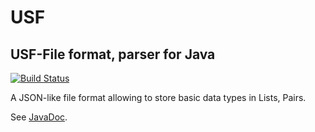 # USF
## USF-File format, parser for Java

[![Build Status](https://travis-ci.com/kimbtech/USF.svg?branch=master)](https://travis-ci.com/kimbtech/USF)

A JSON-like file format allowing to store basic data types in Lists, Pairs.

See [JavaDoc](https://kimbtech.github.io/USF/).
